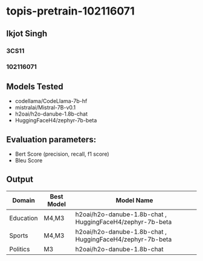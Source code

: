 # topis-pretrain-102116071
## Ikjot Singh
### 3CS11
### 102116071


## Models Tested
- codellama/CodeLlama-7b-hf
- mistralai/Mistral-7B-v0.1
- h2oai/h2o-danube-1.8b-chat
- HuggingFaceH4/zephyr-7b-beta

## Evaluation parameters:
- Bert Score (precision, recall, f1 score)
- Bleu Score

## Output

| Domain | Best Model | Model Name |
|-----------------|-----------------|-----------------|
| Education    | M4,M3   |  h2oai/h2o-danube-1.8b-chat , HuggingFaceH4/zephyr-7b-beta    |
| Sports    | M4,M3    |  h2oai/h2o-danube-1.8b-chat , HuggingFaceH4/zephyr-7b-beta   |
| Politics    | M3    |  h2oai/h2o-danube-1.8b-chat   |
